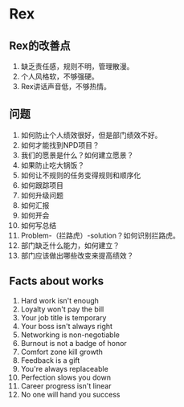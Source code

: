 # Rex

## Rex的改善点

1. 缺乏责任感，规则不明，管理散漫。
2. 个人风格软，不够强硬。
3. Rex讲话声音低，不够热情。

## 问题

1. 如何防止个人绩效很好，但是部门绩效不好。
2. 如何才能找到NPD项目？
3. 我们的愿景是什么？如何建立愿景？
4. 如果防止吃大锅饭？
5. 如何让不规则的任务变得规则和顺序化
6. 如何跟踪项目
7. 如何升级问题
8. 如何汇报
9. 如何开会
10. 如何写总结
11. Problem-（拦路虎）-solution？如何识别拦路虎。
12. 部门缺乏什么能力，如何建立？
13. 部门应该做出哪些改变来提高绩效？

## Facts about works

1. Hard work isn't enough
2. Loyalty won't pay the bill
3. Your job title is temporary
4. Your boss isn't always right
5. Networking is non-negotiable
6. Burnout is not a badge of honor
7. Comfort zone kill growth
8. Feedback is a gift
9. You're always replaceable
10. Perfection slows you down
11. Career progress isn't linear
12. No one will hand you success

